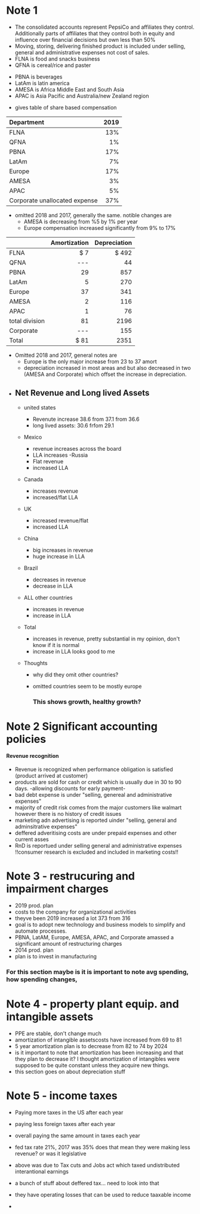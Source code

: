 # Note 1
* The consolidated accounts represent PepsiCo and affiliates they control. Additionally parts of affiliates that they control both in equity and influence over financial decisions but own less than 50%
* Moving, storing, delivering finished product is included under selling, general and administrative expenses not cost of sales.
* FLNA is food and snacks business
* QFNA is cereal/rice and paster
- PBNA is beverages
- LatAm is latin america
- AMESA is Africa Middle East and South Asia
- APAC is Asia Pacific and Australia/new Zealand region

* gives table of share based compensation

| Department | 2019 |
|:---|---:|
|FLNA| 13%|
|QFNA| 1%|
|PBNA| 17%|
|LatAm| 7%|
|Europe| 17%|
|AMESA| 3%|
|APAC| 5%|
|Corporate unallocated expense| 37%|

* omitted 2018 and 2017, generally the same. notible changes are 
    * AMESA is decreasing from %5 by 1% per year
    * Europe compensation increased significantly from 9% to 17%
    
| | Amortization | Depreciation|
|---|---:|---:|
|FLNA|$ 7|$ 492|
|QFNA| ---|44|
|PBNA| 29|857|
|LatAm| 5|270|
|Europe| 37|341|
|AMESA| 2|116|
|APAC| 1|76|
|total division|81|2196
|Corporate| ---|155|
|Total|$ 81|2351|

* Omitted 2018 and 2017, general notes are
    * Europe is the only major increase from 23 to 37 amort
    * depreciation increased in most areas and but also decreased in two (AMESA and Corporate) which offset the increase in depreciation. 

- ## Net Revenue and Long lived Assets
    - united states
        - Revenute increase 38.6 from 37.1 from 36.6
        - long lived assets: 30.6 frfom 29.1
    - Mexico
        - revenue increases across the board
        - LLA increases
    -Russia
        - Flat revenue
        - increased LLA
    - Canada
        - increases revenue
        - increased/flat LLA
    - UK
        - increased revenue/flat
        - increased LLA
    - China
        - big increases in revenue
        - huge increase in LLA
    - Brazil
        - decreases in revenue
        - decrease in LLA
    - ALL other countries
        - increases in revenue
        - increase in LLA
    - Total
        - increases in revenue, pretty substantial in my opinion, don't know if it is normal
        - increase in LLA looks good to me

    - Thoughts 
        - why did they omit other countries?
        - omitted countries seem to be mostly europe

            ### This shows growth, healthy growth? 

# Note 2 Significant accounting policies

#### Revenue recognition
- Revenue is recognized when performance obligation is satisfied (product arrived at customer)
- products are sold for cash or credit which is usually due in 30 to 90 days. -allowing discounts for early payment-
- bad debt expense is under "selling, genereal and administrative expenses"
- majority of credit risk comes from the major customers like walmart however there is no history of credit issues
- marketing adn advertising is reported uinder "selling, general and adminsitrative expenses"
- deffered adveritising costs are under prepaid expenses and other current asses
- RnD is reportued under selling general and administrative expenses !!consumer research is excluded and included in marketing costs!!

# Note 3 - restrucuring and impairment charges
- 2019 prod. plan
- costs to the company for organizational activities
- theyve been 2019 increased a lot 373 from 316
- goal is to adopt new technology and business models to simplify and automate processes. 
- PBNA, LatAM, Europe, AMESA, APAC, and Corporate amassed a significant amount of restructuring charges
- 2014 prod. plan
- plan is to invest in manufacturing

### For this section maybe is it is important to note avg spending, how spending changes, 

# Note 4 - property plant equip. and intangible assets
- PPE are stable, don't change much
- amortization of intangible assetscosts have increased from 69 to 81
- 5 year amortization plan is to decrease from 82 to 74 by 2024
- is it important to note that amortization has been increasing and that they plan to decrease it? I thought amortization of intangibles were supposed to be quite constant unless they acquire new things. 
- this section goes on about depreciation stuff

# Note 5 - income taxes
- Paying more  taxes in the US after each year
- paying less foreign taxes after each year
- overall paying the same amount in taxes each year
- fed tax rate 21%, 2017 was 35% does that mean they were making less revenue? or was it legislative
- above was due to Tax cuts and Jobs act which taxed undistributed interantional earnings

- a bunch of stuff about deffered tax... need to look into that
- they have operating losses that can be used to reduce taaxable income
- 


